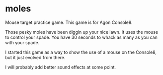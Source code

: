 # moles
Mouse target practice game.
This game is for Agon Console8.

Those pesky moles have been diggin up your nice lawn.
It uses the mouse to control your spade.
You have 30 seconds to whack as many as you can with your spade.

I started this game as a way to show the use of a mouse on the Console8, but it just evolved from there.

I will probably add better sound effects at some point.
